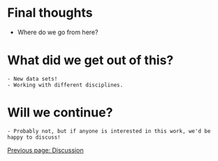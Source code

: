 # Final thoughts
  - Where do we go from here? 

# What did we get out of this? 
    - New data sets!
    - Working with different disciplines.

# Will we continue? 
    - Probably not, but if anyone is interested in this work, we'd be happy to discuss!

[Previous page: Discussion](discussion.md)